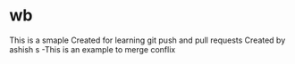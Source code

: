 # wb

This is a smaple Created for learning git push and pull requests
Created by ashish s
-This is an example to merge conflix
